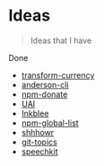 # Ideas

> Ideas that I have

Done
- [transform-currency](https://github.com/bukinoshita/ideas/issues/2)
- [anderson-cli](https://github.com/bukinoshita/ideas/issues/4)
- [npm-donate](https://github.com/bukinoshita/ideas/issues/8)
- [UAI](https://github.com/bukinoshita/ideas/issues/12)
- [Inkblee](https://github.com/bukinoshita/ideas/issues/13)
- [npm-global-list](https://github.com/bukinoshita/ideas/issues/19)
- [shhhowr](https://github.com/bukinoshita/ideas/issues/20)
- [git-topics](https://github.com/bukinoshita/ideas/issues/1)
- [speechkit](https://github.com/bukinoshita/ideas/issues/26)

